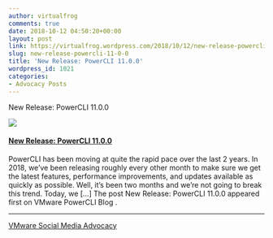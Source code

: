 ```yaml
---
author: virtualfrog
comments: true
date: 2018-10-12 04:50:20+00:00
layout: post
link: https://virtualfrog.wordpress.com/2018/10/12/new-release-powercli-11-0-0/
slug: new-release-powercli-11-0-0
title: 'New Release: PowerCLI 11.0.0'
wordpress_id: 1021
categories:
- Advocacy Posts
---
```


New Release: PowerCLI 11.0.0

[![](https://d3utlhu53nfcwz.cloudfront.net/171901/cdnImage/article/151d7ac7-3734-4eb0-bc29-4a70aad941bc/?size=Box320)](http://bit.ly/2PtwSjh)

#### [New Release: PowerCLI 11.0.0](http://bit.ly/2PtwSjh)

PowerCLI has been moving at quite the rapid pace over the last 2 years. In 2018, we’ve been releasing roughly every other month to make sure we get the latest features, performance improvements, and updates available as quickly as possible. Well, it’s been two months and we’re not going to break this trend. Today, we […] The post New Release: PowerCLI 11.0.0 appeared first on VMware PowerCLI Blog .

* * *

[VMware Social Media Advocacy](http://advocacy.vmware.com)
